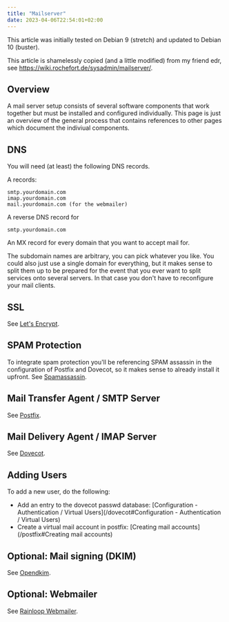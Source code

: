 ```yaml
---
title: "Mailserver"
date: 2023-04-06T22:54:01+02:00
---
```


This article was initially tested on Debian 9 (stretch) and updated to Debian 10 (buster).

This article is shamelessly copied (and a little modified) from my friend edr, see https://wiki.rochefort.de/sysadmin/mailserver/.

## Overview

A mail server setup consists of several software components that work together but must be installed and configured individually. This page is just an overview of the general process that contains references to other pages which document the indiviual components. 

## DNS

You will need (at least) the following DNS records.

A records:

```
smtp.yourdomain.com
imap.yourdomain.com
mail.yourdomain.com (for the webmailer)
```

A reverse DNS record for

```
smtp.yourdomain.com
```

An MX record for every domain that you want to accept mail for.

The subdomain names are arbitrary, you can pick whatever you like. You could also just use a single domain for everything, but it makes sense to split them up to be prepared for the event that you ever want to split services onto several servers. In that case you don't have to reconfigure your mail clients.

## SSL

See [Let's Encrypt](/letsencrypt).

## SPAM Protection

To integrate spam protection you'll be referencing SPAM assassin in the configuration of Postfix and Dovecot, so it makes sense to already install it upfront. See [Spamassassin](/spamassassin).

## Mail Transfer Agent / SMTP Server

See [Postfix](/postfix).

## Mail Delivery Agent / IMAP Server

See [Dovecot](/dovecot).

## Adding Users

To add a new user, do the following:

* Add an entry to the dovecot passwd database: [Configuration - Authentication / Virtual Users](/dovecot#Configuration - Authentication / Virtual Users)
* Create a virtual mail account in postfix: [Creating mail accounts](/postfix#Creating mail accounts)

## Optional: Mail signing (DKIM)

See [Opendkim](/opendkim).

## Optional: Webmailer

See [Rainloop Webmailer](/rainloop).
